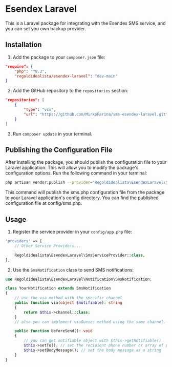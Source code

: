 # Esendex Laravel

This is a Laravel package for integrating with the Esendex SMS service, and you can set you own backup provider.

## Installation

1. Add the package to your `composer.json` file:

```json
"require": {
    "php": "^8.3",
    "regoldidealista/esendex-laravel": "dev-main"
}
```

2. Add the GitHub repository to the `repositories` section:

```json
"repositories": [
    {
        "type": "vcs",
        "url": "https://github.com/MirkoFarina/sms-esendex-laravel.git"
    }
]
```

3. Run `composer update` in your terminal.
## Publishing the Configuration File
   After installing the package, you should publish the configuration file to your Laravel application. This will allow you to modify the package's configuration options.  Run the following command in your terminal:
```bash 
php artisan vendor:publish --provider="Regoldidealista\EsendexLaravel\SmsServiceProvider" 
```
This command will publish the sms.php configuration file from the package to your Laravel application's config directory. You can find the published configuration file at config/sms.php.

## Usage

1. Register the service provider in your `config/app.php` file:

```php
'providers' => [
    // Other Service Providers...

    Regoldidealista\EsendexLaravel\SmsServiceProvider::class,
],
```

2. Use the `SmsNotification` class to send SMS notifications:

```php
use Regoldidealista\EsendexLaravel\Notification\SmsNotification;

class YourNotification extends SmsNotification
{
    // use the via method with the specific channel 
    public function via(object $notifiable): string
    {
        return $this->channel::class;
    }
    // also you can implement viaQueues method using the same channel.

    public function beforeSend(): void
    {
        // you can get notifiable object with $this->getNotifiable()
        $this->setTo(); // set the recipient phone number or array of phone numbers
        $this->setBodyMessage(); // set the body message as a string
    }
}
```